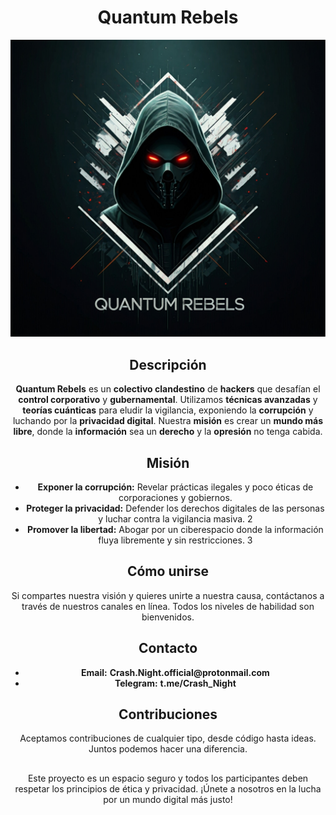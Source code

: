<h1 align="center">
    Quantum Rebels
</h1>

<p align="center">
  <img src="https://raw.githubusercontent.com/Quantum-Rebels/Quantum-Rebels/refs/heads/main/Quantum-Rebels-Logo.png" alt="Logo Oficial de Quantum Rebels">
</p>

<h2 align="center">Descripción</h2>

<p align="center">
<b>Quantum Rebels</b> es un <b>colectivo clandestino</b> de <b>hackers</b> que desafían el <b>control corporativo</b> y <b>gubernamental</b>. Utilizamos <b>técnicas avanzadas</b> y <b>teorías cuánticas</b> para eludir la <b></b>vigilancia</b>, exponiendo la <b>corrupción</b> y luchando por la <b>privacidad digital</b>. Nuestra <b>misión</b> es crear un <b>mundo más libre</b>, donde la <b>información</b> sea un <b>derecho</b> y la <b>opresión</b> no tenga cabida.
</p>

<h2 align="center">Misión</h2>

<div align="center">
  <ul>
    <li><b>Exponer la corrupción:</b> Revelar prácticas ilegales y poco éticas de corporaciones y gobiernos.</li>
    <li><b>Proteger la privacidad:</b> Defender los derechos digitales de las personas y luchar contra la vigilancia masiva. 2</li>
    <li><b>Promover la libertad:</b> Abogar por un ciberespacio donde la información fluya libremente y sin restricciones. 3</li>
  </ul>
</div>

<h2 align="center">Cómo unirse</h2>

<p align="center">
Si compartes nuestra visión y quieres unirte a nuestra causa, contáctanos a través de nuestros canales en línea. Todos los niveles de habilidad son bienvenidos.
</p>


<h2 align="center">Contacto</h2>
<div align="center">
  <ul>
    <li><b>Email:</b> <b>Crash.Night.official@protonmail.com</b></li>
    <li><b>Telegram:</b> <b>t.me/Crash_Night</b></li>
  </ul>
</div>

<h2 align="center">Contribuciones</h2>
<p align="center">
Aceptamos contribuciones de cualquier tipo, desde código hasta ideas. Juntos podemos hacer una diferencia.
</p>

<h2 align="center"></h2>

<p align="center">
Este proyecto es un espacio seguro y todos los participantes deben respetar los principios de ética y privacidad. ¡Únete a nosotros en la lucha por un mundo digital más justo!
</p>

